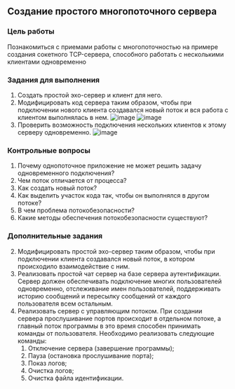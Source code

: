 <!----- Conversion time: 0.718 seconds.
Using this Markdown file:

1. Cut and paste this output into your source file.
2. See the notes and action items below regarding this conversion run.
3. Check the rendered output (headings, lists, code blocks, tables) for proper
   formatting and use a linkchecker before you publish this page.

Conversion notes:

* Docs to Markdown version 1.0β17
* Wed Sep 18 2019 01:52:00 GMT-0700 (PDT)
* Source doc: https://docs.google.com/open?id=1SEODmwLcgVdQijJMZ6Xc3YQ0lqnkc72w-gccG4AkpqU
----->

## Создание простого многопоточного сервера

### Цель работы

Познакомиться с приемами работы с многопоточностью на примере создания сокетного TCP-сервера, способного работать с несколькими клиентами одновременно

### Задания для выполнения

1. Создать простой эхо-сервер и клиент для него.
3. Модифицировать код сервера таким образом, чтобы при подключении нового клиента создавался новый поток и вся работа с клиентом выполнялась в нем.
![image](https://user-images.githubusercontent.com/70547060/138162029-87ce2759-c451-4ddd-96ab-6eb8e850cf04.png)
![image](https://user-images.githubusercontent.com/70547060/138162049-8a04381a-f1d5-4979-8835-e16cb221c99a.png)
3. Проверить возможность подключения нескольких клиентов к этому серверу одновременно. 
![image](https://user-images.githubusercontent.com/70547060/138162158-f2abd2dc-6e3b-4a16-b57f-6b39c17dfbc2.png)

### Контрольные вопросы

1. Почему однопоточное приложение не может решить задачу одновременного подключения?
2. Чем поток отличается от процесса?
3. Как создать новый поток?
4. Как выделить участок кода так, чтобы он выполнялся в другом потоке?
5. В чем проблема потокобезопасности?
6. Какие методы обеспечения потокобезопасности существуют?

### Дополнительные задания

2. Модифицировать простой эхо-сервер таким образом, чтобы при подключении клиента создавался новый поток, в котором происходило взаимодействие с ним.
2. Реализовать простой чат сервер на базе сервера аутентификации. Сервер должен обеспечивать подключение многих пользователей одновременно, отслеживание имен пользователей, поддерживать историю сообщений и пересылку сообщений от каждого пользователя всем остальным. 
3. Реализовать сервер с управляющим потоком. При создании сервера прослушивание портов происходит в отдельном потоке, а главный поток программы в это время способен принимать команды от пользователя. Необходимо реализовать следующие команды:
    1. Отключение сервера (завершение программы);
    2. Пауза (остановка прослушивание порта);
    3. Показ логов;
    4. Очистка логов;
    5. Очистка файла идентификации.

<!-- Docs to Markdown version 1.0β17 -->
